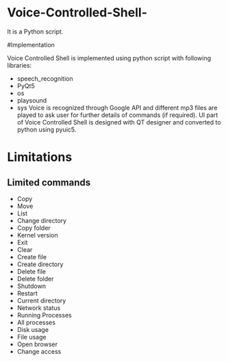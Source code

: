 # Voice-Controlled-Shell-

It is a Python script. 

#Implementation

Voice Controlled Shell is implemented using python script with following
libraries:
* speech_recognition
* PyQt5
* os
* playsound
* sys 
Voice is recognized through Google API and different mp3 files are played to ask user for further details of commands (if required). UI part of Voice Controlled Shell is designed with QT designer and converted to python using pyuic5.  

# Limitations

## Limited commands
* Copy
* Move
* List
* Change directory
* Copy folder
* Kernel version
* Exit
* Clear
* Create file
* Create directory
* Delete file
* Delete folder
* Shutdown
* Restart
* Current directory
* Network status
* Running Processes
* All processes
* Disk usage
* File usage
* Open browser
* Change access

